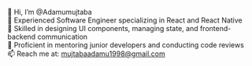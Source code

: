 👋 Hi, I’m @Adamumujtaba  
👀 Experienced Software Engineer specializing in React and React Native  
🌱 Skilled in designing UI components, managing state, and frontend-backend communication  
💞️ Proficient in mentoring junior developers and conducting code reviews  
📫 Reach me at: mujtabaadamu1998@gmail.com  

<!---
Adamumujtaba/Adamumujtaba is a ✨ special ✨ repository because its `README.md` (this file) appears on your GitHub profile.
You can click the Preview link to take a look at your changes.
--->
